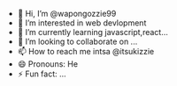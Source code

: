- 👋 Hi, I’m @wapongozzie99
- 👀 I’m interested in web devlopment
- 🌱 I’m currently learning javascript,react...
- 💞️ I’m looking to collaborate on ...
- 📫 How to reach me intsa @itsukizzie
- 😄 Pronouns: He
- ⚡ Fun fact: ...

<!---
wapongozzie99/wapongozzie99 is a ✨ special ✨ repository because its `README.md` (this file) appears on your GitHub profile.
You can click the Preview link to take a look at your changes.
--->

